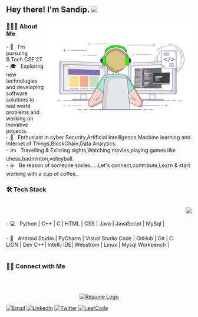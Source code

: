 <h2> Hey there! I'm Sandip. <img src="https://github.com/souvikguria98/souvikguria98/blob/master/Hi.gif" width="25"></h2>
<img align="right" alt="GIF" src="https://raw.githubusercontent.com/devSouvik/devSouvik/master/gif3.gif" width="400"/>

<h3> 👨🏻‍💻 About Me </h3>
- 🔭 &nbsp; I’m pursuing B.Tech CSE'27.<br>
- 🎓 &nbsp; Exploring new technologies and developing software solutions to real world problems and working on Inovative projects.<br>
- 🌱 &nbsp; Enthusiast in cyber Security,Artificial Intelligence,Machine learning and Internet of Things,BlockChain,Data Analytics.<br>
- ✍️ &nbsp; Travelling & Exloring sights,Watching movies,playing games like chess,badminton,volleyball.<br>
- ☕ &nbsp; Be reason of someone smiles.....Let's connect,contribute,Learn & start working with a cup of coffee..<br>  

<h3>🛠 Tech Stack</h3><br>
<a href="https://samujjwaal.tech/"><img src="https://github.com/samujjwaal/samujjwaal/raw/master/etc/python.png" align="right" height="180" /></a><br></br>
- 💻 &nbsp; Python | C++ | C | HTML | CSS | Java | JavaScript | MySql |<br></br>
- 🔧 &nbsp; Android Studio | PyCharm | Visual Studio Code | GitHub | Git | C LION | Dev C++| Intellij IDE| Webstrom | Linux | Mysql Workbench |<br>
</br>
<h3> 🤝🏻 Connect with Me </h3>

<p align="center">
&nbsp; <a href="https://github.com/Sandip-Maity-2023" width="50" /></a>
  <br></br>
  <p align="center">
    
<a href="https://docs.google.com/document/d/1o91YB3dWz_nNBDnrD0Cav4KfBg0REQiM/edit?usp=sharing&ouid=107367049391689331932&rtpof=true&sd=true" target="_blank">
  <img src="https://img.shields.io/badge/Resume-%230077B5.svg?&style=flat-square&logo=resume&logoColor=white" alt="Resume Logo" style="width: 100px; height: 50px;">
</a>

<a href="https://outlook.office365.com/mail/" target="_blank"><img src="https://img.shields.io/badge/-Gmail-c14438?style=flat-square&logo=Gmail&logoColor=white" alt="Email"></a>
<a href="https://www.linkedin.com/in/sandip-maity-243537292/" target="_blank"><img src="https://img.shields.io/badge/LinkedIn-%230077B5.svg?&style=flat-square&logo=linkedin&logoColor=white" alt="LinkedIn"></a>
<a href="https://twitter.com/12sandip125" target="_blank"><img src="https://img.shields.io/badge/-Twitter-1ca0f1?style=flat-square&labelColor=1ca0f1&logo=twitter&logoColor=white" alt="Twitter"></a>
<a href="https://leetcode.com/Sandip-Maity-2023/" target="_blank"><img src="https://img.shields.io/badge/-LeetCode-181717?style=flat-square&logo=leetcode" alt="LeetCode"></a>
</p>

</html>
